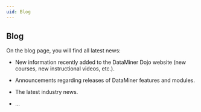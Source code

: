 ```yaml
---
uid: Blog
---
```


## Blog

On the blog page, you will find all latest news:

- New information recently added to the DataMiner Dojo website (new courses, new instructional videos, etc.).

- Announcements regarding releases of DataMiner features and modules.

- The latest industry news.

- ...
